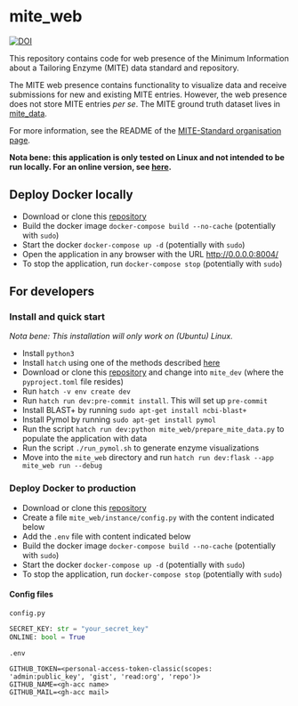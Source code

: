 mite_web
=========

[![DOI](https://zenodo.org/badge/874302233.svg)](https://doi.org/10.5281/zenodo.14933931)

This repository contains code for web presence of the Minimum Information about a Tailoring Enzyme (MITE) data standard and repository.

The MITE web presence contains functionality to visualize data and receive submissions for new and existing MITE entries.
However, the web presence does not store MITE entries *per se*. The MITE ground truth dataset lives in [mite_data](https://github.com/mite-standard/mite_data).

For more information, see the README of the [MITE-Standard organisation page](https://github.com/mite-standard).

**Nota bene: this application is only tested on Linux and not intended to be run locally. For an online version, see [here](https://mite.bioinformatics.nl/).**

## Deploy Docker locally

- Download or clone this [repository](https://github.com/mite-standard/mite_web)
- Build the docker image `docker-compose build --no-cache` (potentially with `sudo`)
- Start the docker `docker-compose up -d` (potentially with `sudo`)
- Open the application in any browser with the URL http://0.0.0.0:8004/
- To stop the application, run `docker-compose stop` (potentially with `sudo`)

## For developers

### Install and quick start

*Nota bene: This installation will only work on (Ubuntu) Linux.*

- Install `python3`
- Install `hatch` using one of the methods described [here](https://hatch.pypa.io/1.12/install/)
- Download or clone this [repository](https://github.com/mite-standard/mite_web) and change into `mite_dev` (where the `pyproject.toml` file resides)
- Run `hatch -v env create dev`
- Run `hatch run dev:pre-commit install`. This will set up `pre-commit`
- Install BLAST+ by running `sudo apt-get install ncbi-blast+`
- Install Pymol by running `sudo apt-get install pymol`
- Run the script `hatch run dev:python mite_web/prepare_mite_data.py` to populate the application with data
- Run the script `./run_pymol.sh` to generate enzyme visualizations
- Move into the `mite_web` directory and run `hatch run dev:flask --app mite_web run --debug`

### Deploy Docker to production

- Download or clone this [repository](https://github.com/mite-standard/mite_web)
- Create a file `mite_web/instance/config.py` with the content indicated below
- Add the `.env` file with content indicated below
- Build the docker image `docker-compose build --no-cache` (potentially with `sudo`)
- Start the docker `docker-compose up -d` (potentially with `sudo`)
- To stop the application, run `docker-compose stop` (potentially with `sudo`)

#### Config files

`config.py`
```python
SECRET_KEY: str = "your_secret_key"
ONLINE: bool = True
```

`.env`
```commandline
GITHUB_TOKEN=<personal-access-token-classic(scopes: 'admin:public_key', 'gist', 'read:org', 'repo')>
GITHUB_NAME=<gh-acc name>
GITHUB_MAIL=<gh-acc mail>
```